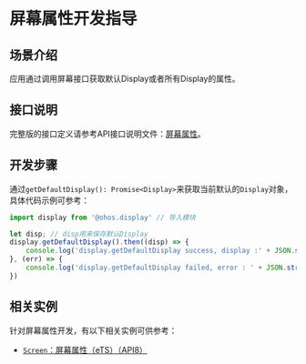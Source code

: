 # 屏幕属性开发指导

## 场景介绍

应用通过调用屏幕接口获取默认Display或者所有Display的属性。

## 接口说明

完整版的接口定义请参考API接口说明文件：[屏幕属性](../reference/apis/js-apis-display.md)。

## 开发步骤

通过`getDefaultDisplay(): Promise<Display>`来获取当前默认的`Display`对象，具体代码示例可参考：

```js
import display from '@ohos.display' // 导入模块

let disp; // disp用来保存默认Display
display.getDefaultDisplay().then((disp) => {
	console.log('display.getDefaultDisplay success, display :' + JSON.stringify(disp));
}, (err) => {
    console.log('display.getDefaultDisplay failed, error : ' + JSON.stringify(err));
})
```
## 相关实例
针对屏幕属性开发，有以下相关实例可供参考：
- [`Screen`：屏幕属性（eTS）（API8）](https://gitee.com/openharmony/app_samples/tree/master/device/Screen)
